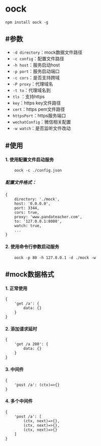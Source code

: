 # oock

```
npm install oock -g
```

## #参数

* `-d directory`：mock数据文件路径
* `-c config`：配置文件路径
* `-h host`：服务启动host
* `-p port`：服务启动端口
* `-c cors`：是否支持跨域
* `-P proxy`：代理域名
* `-t to`：代理域名到
* `tls` ：支持https
* `key`：https key文件路径
* `cert`：https pem文件路径
* `httpsPort`：https服务端口
* `wechatConfig`：微信相关配置
* `-w watch`：是否监听文件改动

## #使用
#### 1. 使用配置文件启动服务
		oock -c ./config.json

##### 配置文件格式：
```
{
	directory: './mock',
	host: '0.0.0.0',
	port: 3344,
	cors: true,
	proxy: 'www.pandateacher.com',
	to: '127.0.0.1:8080',
	watch: true,
	...
}
```

#### 2. 使用命令行参数启动服务
		oock -p 80 -h 127.0.0.1 -d ./mock -w

## #mock数据格式
#### 1. 正常使用
```
{
	'get /a': {
		data: {}
	}
}
```

#### 2. 添加请求延时
```
{
	'get /a 200': {
		data: {}
	}
}
```

#### 3. 中间件
```
{
	'post /a': (ctx)=>{}
}
```

#### 4. 多个中间件
```
{
	'post /a': [
		(ctx, next)=>{},
		(ctx, next)=>{},
		(ctx, next)=>{}
	]
}
```